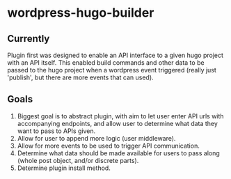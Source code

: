 # wordpress-hugo-builder

## Currently
Plugin first was designed to enable an API interface to a given hugo project with an API itself. This enabled build commands and other data to be passed to the hugo project when a wordpress event triggered (really just 'publish', but there are more events that can used).

## Goals
1. Biggest goal is to abstract plugin, with aim to let user enter API urls with accompanying endpoints, and allow user to determine what data they want to pass to APIs given.
1. Allow for user to append more logic (user middleware).
1. Allow for more events to be used to trigger API communication.
1. Determine what data should be made available for users to pass along (whole post object, and/or discrete parts).
1. Determine plugin install method.
